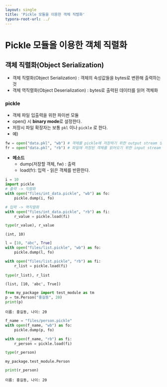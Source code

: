 ```yaml
---
layout: single
title: 'Pickle 모듈을 이용한 객체 직렬화'
typora-root-url: ../
---
```


# Pickle 모듈을 이용한 객체 직렬화

## 객체 직렬화(Object Serialization)
- 객체 직렬화(Object Serialization) : 객체의 속성값들을 bytes로 변환해 출력하는 것
- 객체 역직렬화(Object Deserialization) : bytes로 출력된 데이터를 읽어 객체화

### pickle
- 객체 파일 입출력을 위한 파이썬 모듈
- open() 시 **binary mode**로 설정한다.
- 저장시 파일 확장자는 보통 `pkl` 이나 `pickle` 로 한다.
- 예)
```python
fw = open("data.pkl", "wb") # 객체를 pickle에 저장하기 위한 output stream 생성
fr = open("data.pkl", "rb") # 파일에 저장된 객체를 읽어오기 위한 input stream 생성
```
- **메소드**
    - dump(저장할 객체, fw) : 출력
    - load(fr): 입력 - 읽은 객체를 반환한다.


```python
i = 10
import pickle
# 출력 -> 직렬화 
with open("files/int_data.pickle", "wb") as fo:
    pickle.dump(i, fo)
```


```python
# 입력 -> 역직렬화
with open("files/int_data.pickle", "rb") as fi:
    r_value = pickle.load(fi)
```


```python
type(r_value), r_value
```




    (int, 10)




```python
l = [10, "abc", True]
with open("files/list.pickle", "wb") as fo:
    pickle.dump(l, fo)
```


```python
with open("files/list.pickle", "rb") as fi:
    r_list = pickle.load(fi)
    
type(r_list), r_list
```




    (list, [10, 'abc', True])




```python
from my_package import test_module as tm
p = tm.Person("홍길동", 20)
print(p)
```

    이름: 홍길동, 나이: 20



```python
f_name = "files/person.pickle"
with open(f_name, "wb") as fo:
    pickle.dump(p, fo)
```


```python
with open(f_name, "rb") as fi:
    r_person = pickle.load(fi)
```


```python
type(r_person)
```




    my_package.test_module.Person




```python
print(r_person)
```

    이름: 홍길동, 나이: 20
